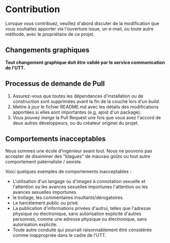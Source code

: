 # Contribution
Lorsque vous contribuez, veuillez d'abord discuter de la modification que vous souhaitez apporter
via l'ouverture issue, un e-mail, ou toute autre méthode, avec le propriétaire de ce projet.

## Changements graphiques
**Tout changement graphique doit être validé par le service communication de l'UTT.**

## Processus de demande de Pull

1. Assurez-vous que toutes les dépendances d'installation ou de construction sont supprimées avant la fin de la couche lors d'un *build*.
2. Mettre à jour le fichier README.md avec les détails des modifications apportées si elles sont importantes (e.g, ajout d'un package).
4. Vous pouvez *merge* la Pull Request une fois que vous avez l'accord de deux autres développeurs, ou du créateur originel du projet.

## Comportements inacceptables
Nous sommes une école d'ingénieur avant tout. Nous ne pouvons pas accepter de dissiminer des "blagues" de mauvais goûts ou tout autre comportement paternaliste / sexiste.

Voici quelques exemples de comportements inacceptables :

* L'utilisation d'un langage ou d'images à connotation sexuelle et l'attention ou les avances sexuelles importunes
l'attention ou les avances sexuelles importunes.
* le trollage, les commentaires insultants/dérogatoires.
* Le harcèlement public ou privé.
* La publication d'informations privées d'autrui, telles que l'adresse physique ou électronique, sans autorisation explicite d'autres personnes, comme une adresse physique ou électronique, sans autorisation explicite.
* Toute autre conduite qui pourrait raisonnablement être considérée comme inappropriée dans le cadre de l'UTT.
